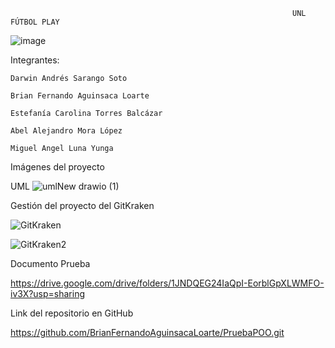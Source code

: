 
                                                                   UNL FÚTBOL PLAY 
                    
  ![image](https://github.com/BrianFernandoAguinsacaLoarte/PruebaPOO/assets/131829158/6f451f7e-a1d3-447c-a3bc-e1c100745571)


                                              
Integrantes:
  
    Darwin Andrés Sarango Soto
  
    Brian Fernando Aguinsaca Loarte
  
    Estefanía Carolina Torres Balcázar
  
    Abel Alejandro Mora López
    
    Miguel Angel Luna Yunga 

Imágenes del proyecto
  
  UML
  ![umlNew drawio (1)](https://github.com/BrianFernandoAguinsacaLoarte/PruebaPOO/assets/131829158/a9eb638f-42d3-43da-9af7-a12e0fe07ace)

 
 Gestión del proyecto del GitKraken
 
 ![GitKraken](https://github.com/BrianFernandoAguinsacaLoarte/PruebaPOO/assets/133794609/701772b3-8657-4a64-9192-9dde0835f2de)
 
 ![GitKraken2](https://github.com/BrianFernandoAguinsacaLoarte/PruebaPOO/assets/133794609/9a8a659c-ff08-4c61-af17-1106c5a144fe)
 
 Documento Prueba 
 
 https://drive.google.com/drive/folders/1JNDQEG24IaQpI-EorblGpXLWMFO-iv3X?usp=sharing 
 
 Link del repositorio en GitHub
 
 https://github.com/BrianFernandoAguinsacaLoarte/PruebaPOO.git
